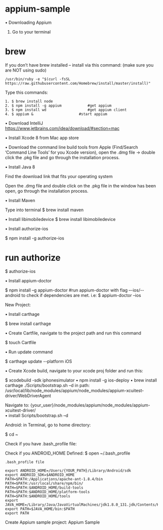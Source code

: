 # appium-sample


•	Downloading Appium

1.	Go to your terminal

# brew
If you don’t have brew installed – install via this command: (make sure you are NOT using sudo)
```
/usr/bin/ruby -e "$(curl -fsSL https://raw.githubusercontent.com/Homebrew/install/master/install)"
```

Type this commands: 
```
1. $ brew install node                       
2. $ npm install -g appium 			  #get appium
3. $ npm install wd 				  #get appium client
4. $ appium & 				 	  #start appium
```
•	Download IntelliJ
https://www.jetbrains.com/idea/download/#section=mac

•	Install Xcode 8 from Mac app store

•	Download the command line build tools from Apple (Find/Search ‘Command Line Tools’ for you Xcode version), open the .dmg file -> double click the .pkg file and go through the installation process.

•	Install Java 8

 
Find the download link that fits your operating system


Open the .dmg file and double click on the .pkg file in the window has been open, go through the installation process.

•	Install Maven 

Type into terminal 
$ brew install maven

•	Install libimobiledevice
$ brew install libimobiledevice

•	Install authorize-ios

$ npm install -g authorize-ios
# run authorize
$ authorize-ios

•	Install appium-doctor

$ npm install –g appium-doctor
#run appium-doctor with flag –-ios/--android to check if dependencies are met. i.e:
$ appium-doctor –ios


New Project: 

•	Install carthage

$ brew install carthage

•	Create Cartfile, navigate to the project path and run this command

$ touch Cartfile

•	Run update command

$ carthage update --platform iOS

•	Create Xcode build, navigate to your xcode proj folder and run this:

$ xcodebuild -sdk iphonesimulator
•	npm install -g ios-deploy
•	brew install carthage ./Scripts/bootstrap.sh –d
in path: /usr/local/lib/node_modules/appium/node_modules/appium-xcuitest-driver/WebDriverAgent


Navigate to: {your_user}/node_modules/appium/node_modules/appium-xcuitest-driver/	
•	install Scripts/bootstrap.sh –d
















Android: 
in Terminal, go to home directory:

$ cd ~

Check if you have .bash_profile file:





Check if you ANDROID_HOME Defined:
$ open ~/.bash_profile
	
	.bash_profile file
```
export ANDROID_HOME=/Users/{YOUR_PATH}/Library/Android/sdk
export ANDROID_SDK=$ANDROID_HOME
PATH=$PATH:/Applications/apache-ant-1.8.4/bin
PATH=$PATH:/usr/local/share/npm/bin/
PATH=$PATH:$ANDROID_HOME/build-tools
PATH=$PATH:$ANDROID_HOME/platform-tools
PATH=$PATH:$ANDROID_HOME/tools
export JAVA_HOME=/Library/Java/JavaVirtualMachines/jdk1.8.0_131.jdk/Contents/Home
export PATH=$JAVA_HOME/bin:$PATH
export PATH
```







Create Appium sample project:
Appium Sample


